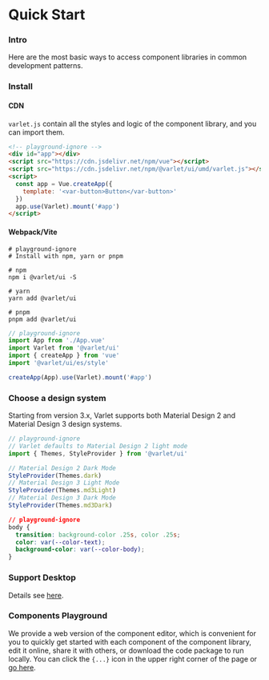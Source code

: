 # Quick Start

### Intro

Here are the most basic ways to access component libraries in common development patterns.

### Install

#### CDN

`varlet.js` contain all the styles and logic of the component library, and you can import them.

```html
<!-- playground-ignore -->
<div id="app"></div>
<script src="https://cdn.jsdelivr.net/npm/vue"></script>
<script src="https://cdn.jsdelivr.net/npm/@varlet/ui/umd/varlet.js"></script>
<script>
  const app = Vue.createApp({
    template: '<var-button>Button</var-button>'
  })
  app.use(Varlet).mount('#app')
</script>
```

#### Webpack/Vite

```shell
# playground-ignore
# Install with npm, yarn or pnpm

# npm
npm i @varlet/ui -S

# yarn
yarn add @varlet/ui

# pnpm
pnpm add @varlet/ui
```

```js
// playground-ignore
import App from './App.vue'
import Varlet from '@varlet/ui'
import { createApp } from 'vue'
import '@varlet/ui/es/style'

createApp(App).use(Varlet).mount('#app')
```

### Choose a design system

Starting from version 3.x, Varlet supports both Material Design 2 and Material Design 3 design systems.

```js
// playground-ignore
// Varlet defaults to Material Design 2 light mode
import { Themes, StyleProvider } from '@varlet/ui'

// Material Design 2 Dark Mode
StyleProvider(Themes.dark)
// Material Design 3 Light Mode
StyleProvider(Themes.md3Light)
// Material Design 3 Dark Mode
StyleProvider(Themes.md3Dark)
```

```css
// playground-ignore
body {
  transition: background-color .25s, color .25s;
  color: var(--color-text);
  background-color: var(--color-body);
}
```

### Support Desktop

Details see [here](#/zh-CN/browserAdaptation).

### Components Playground

We provide a web version of the component editor,
which is convenient for you to quickly get started with each component of the component library,
edit it online, share it with others, or download the code package to run locally.
You can click the `{...}` icon in the upper right corner of the page or [go here](https://varlet.gitee.io/varlet-ui-playground).